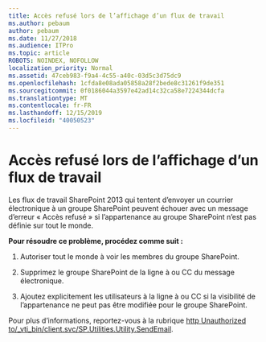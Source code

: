 ```yaml
---
title: Accès refusé lors de l’affichage d’un flux de travail
ms.author: pebaum
author: pebaum
ms.date: 11/27/2018
ms.audience: ITPro
ms.topic: article
ROBOTS: NOINDEX, NOFOLLOW
localization_priority: Normal
ms.assetid: 47ceb983-f9a4-4c55-a40c-03d5c3d75dc9
ms.openlocfilehash: 1cfda8e08ada05858a28f2bede8c31261f9de351
ms.sourcegitcommit: 0f0186044a3597e42ad14c32ca58e7224344dcfa
ms.translationtype: MT
ms.contentlocale: fr-FR
ms.lasthandoff: 12/15/2019
ms.locfileid: "40050523"
---
```

# <a name="access-denied-when-viewing-a-workflow"></a>Accès refusé lors de l’affichage d’un flux de travail

Les flux de travail SharePoint 2013 qui tentent d’envoyer un courrier électronique à un groupe SharePoint peuvent échouer avec un message d’erreur « Accès refusé » si l’appartenance au groupe SharePoint n’est pas définie sur tout le monde.
  
 **Pour résoudre ce problème, procédez comme suit :**
  
 1. Autoriser tout le monde à voir les membres du groupe SharePoint.
  
 2. Supprimez le groupe SharePoint de la ligne à ou CC du message électronique.
  
 3. Ajoutez explicitement les utilisateurs à la ligne à ou CC si la visibilité de l’appartenance ne peut pas être modifiée pour le groupe SharePoint.
  
Pour plus d’informations, reportez-vous à la rubrique [http Unauthorized to/_vti_bin/client.svc/SP.Utilities.Utility.SendEmail](https://go.microsoft.com/fwlink/?linkid=2044694&amp;clcid=0x409).
  